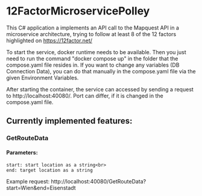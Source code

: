# 12FactorMicroservicePolley
This C# application a implements an API call to the Mapquest API in a microservice architecture, trying to follow at least 8 of the 12 factors highlighted on https://12factor.net/

To start the service, docker runtime needs to be available. Then you just need to run the command "docker compose up" in the folder that the compose.yaml file resides in. If you want
to change any variables (DB Connection Data), you can do that manually in the compose.yaml file via the given Environment Variables.

After starting the container, the service can accessed by sending a request to http://localhost:40080/. Port can differ, if it is changed in the compose.yaml file.

## Currently implemented features:
### GetRouteData
#### Parameters:<br>
	start: start location as a string<br>
	end: target location as a string

Example request: http://localhost:40080/GetRouteData?start=Wien&end=Eisenstadt
